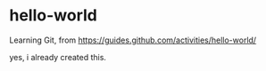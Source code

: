 # hello-world
Learning Git, from https://guides.github.com/activities/hello-world/

yes, i already created this. 
